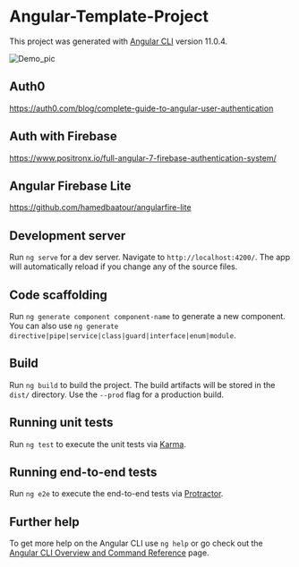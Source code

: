# Angular-Template-Project

This project was generated with [Angular CLI](https://github.com/angular/angular-cli) version 11.0.4.

![Demo_pic](https://user-images.githubusercontent.com/34683346/101991794-01c01c00-3cd5-11eb-87e4-3148d5df606b.png)

## Auth0
https://auth0.com/blog/complete-guide-to-angular-user-authentication

## Auth with Firebase
https://www.positronx.io/full-angular-7-firebase-authentication-system/

## Angular Firebase Lite
https://github.com/hamedbaatour/angularfire-lite

## Development server

Run `ng serve` for a dev server. Navigate to `http://localhost:4200/`. The app will automatically reload if you change any of the source files.

## Code scaffolding

Run `ng generate component component-name` to generate a new component. You can also use `ng generate directive|pipe|service|class|guard|interface|enum|module`.

## Build

Run `ng build` to build the project. The build artifacts will be stored in the `dist/` directory. Use the `--prod` flag for a production build.

## Running unit tests

Run `ng test` to execute the unit tests via [Karma](https://karma-runner.github.io).

## Running end-to-end tests

Run `ng e2e` to execute the end-to-end tests via [Protractor](http://www.protractortest.org/).

## Further help

To get more help on the Angular CLI use `ng help` or go check out the [Angular CLI Overview and Command Reference](https://angular.io/cli) page.
